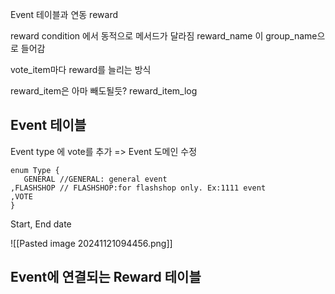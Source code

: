 
Event 테이블과 연동
reward

reward condition 에서 동적으로 메서드가 달라짐
reward_name 이 group_name으로 들어감

vote_item마다 reward를 늘리는 방식

reward_item은 아마 빼도될듯?
reward_item_log


## Event 테이블

Event type 에 vote를 추가 =>  Event 도메인 수정
```
enum Type {  
   GENERAL //GENERAL: general event   
,FLASHSHOP // FLASHSHOP:for flashshop only. Ex:1111 event  
,VOTE
}
```
Start, End date


![[Pasted image 20241121094456.png]]



## Event에 연결되는 Reward 테이블

